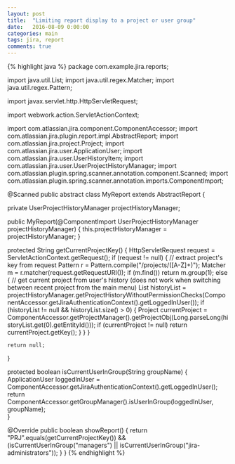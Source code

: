 ```yaml
---
layout: post
title:  "Limiting report display to a project or user group"
date:   2016-08-09 0:00:00
categories: main
tags: jira, report
comments: true
---
```


{% highlight java %}
package com.example.jira.reports;

import java.util.List;
import java.util.regex.Matcher;
import java.util.regex.Pattern;

import javax.servlet.http.HttpServletRequest;

import webwork.action.ServletActionContext;

import com.atlassian.jira.component.ComponentAccessor;
import com.atlassian.jira.plugin.report.impl.AbstractReport;
import com.atlassian.jira.project.Project;
import com.atlassian.jira.user.ApplicationUser;
import com.atlassian.jira.user.UserHistoryItem;
import com.atlassian.jira.user.UserProjectHistoryManager;
import com.atlassian.plugin.spring.scanner.annotation.component.Scanned;
import com.atlassian.plugin.spring.scanner.annotation.imports.ComponentImport;

@Scanned
public abstract class MyReport extends AbstractReport {
  
  private UserProjectHistoryManager projectHistoryManager;
  
  public MyReport(@ComponentImport UserProjectHistoryManager projectHistoryManager) {
    this.projectHistoryManager = projectHistoryManager;
  }

  protected String getCurrentProjectKey() {
    HttpServletRequest request = ServletActionContext.getRequest();
    if (request != null)
    {
      // extract project's key from request
      Pattern r = Pattern.compile("/projects/([A-Z]+)");
      Matcher m = r.matcher(request.getRequestURI());
      if (m.find())
        return m.group(1);
      else {
        // get current project from user's history (does not work when switching between recent project from the main menu)
        List<UserHistoryItem> historyList = projectHistoryManager.getProjectHistoryWithoutPermissionChecks(ComponentAccessor.getJiraAuthenticationContext().getLoggedInUser());
        if (historyList != null && historyList.size() > 0) {
          Project currentProject = ComponentAccessor.getProjectManager().getProjectObj(Long.parseLong(historyList.get(0).getEntityId()));
          if (currentProject != null)
            return currentProject.getKey();
        }
      }
    }
    
    return null;
  }
  
  protected boolean isCurrentUserInGroup(String groupName) {
    ApplicationUser loggedInUser = ComponentAccessor.getJiraAuthenticationContext().getLoggedInUser();
    return ComponentAccessor.getGroupManager().isUserInGroup(loggedInUser, groupName);    
  }
  
  @Override
  public boolean showReport() {
    return "PRJ".equals(getCurrentProjectKey())
        && (isCurrentUserInGroup("managers") || isCurrentUserInGroup("jira-administrators"));
  }
}
{% endhighlight %}
